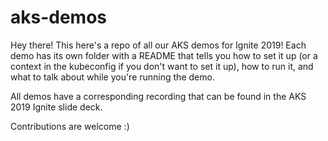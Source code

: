 # aks-demos

Hey there!
This here's a repo of all our AKS demos for Ignite 2019!
Each demo has its own folder with a README that tells you how to set it up (or a context in the kubeconfig if you don't want to set it up), how to run it, and what to talk about while you're running the demo.

All demos have a corresponding recording that can be found in the AKS 2019 Ignite slide deck. 

Contributions are welcome :)